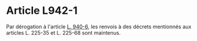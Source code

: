 # Article L942-1

Par dérogation à l'article <a href='/code-de-commerce/partie-legislative/livre-ix-dispositions-relatives-a-loutre-mer/titre-iv-dispositions-applicables-en-polynesie-francaise/l940-6.md' title='Code de commerce - art. L940-6 (V)'>L. 940-6</a>, les renvois à des décrets mentionnés aux articles L. 225-35 et L. 225-68 sont maintenus.